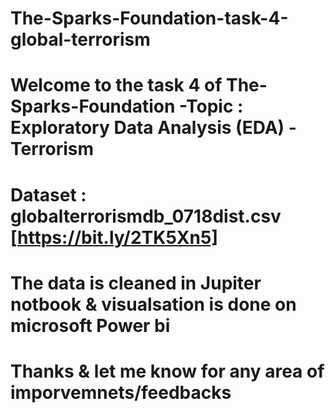 # The-Sparks-Foundation-task-4-global-terrorism

# Welcome to the task 4 of The-Sparks-Foundation  -Topic : Exploratory Data Analysis (EDA) - Terrorism
# Dataset : globalterrorismdb_0718dist.csv [https://bit.ly/2TK5Xn5]
# The data is cleaned in Jupiter notbook & visualsation is done on microsoft Power bi 
# Thanks & let me know for any area of imporvemnets/feedbacks 

